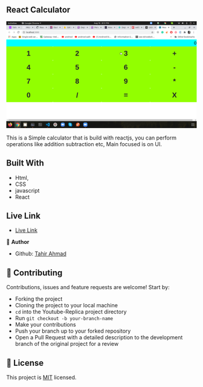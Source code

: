 ## React Calculator
![screenshot](./screen.png)


This is a Simple calculator that is build with reactjs, you can perform operations like addition subtraction etc, Main focused is on UI.

## Built With

- Html,
- CSS
- javascript
- React

## Live Link
- [Live Link](https://cal-reac.herokuapp.com/)

👤 **Author**

- Github: [Tahir Ahmad](https://github.com/tahirbhalli/)

## 🤝 Contributing

Contributions, issues and feature requests are welcome! Start by:
* Forking the project
* Cloning the project to your local machine
* `cd` into the Youtube-Replica project directory
* Run `git checkout -b your-branch-name`
* Make your contributions
* Push your branch up to your forked repository
* Open a Pull Request with a detailed description to the development branch of the original project for a review

## 📝 License

This project is [MIT](https://opensource.org/licenses/MIT) licensed.